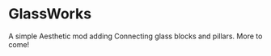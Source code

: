 GlassWorks
==========

A simple Aesthetic mod adding Connecting glass blocks and pillars. More to come!

